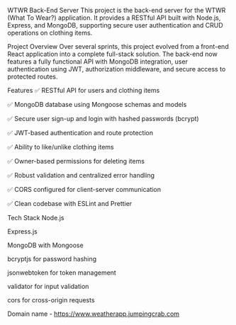 WTWR Back-End Server
This project is the back-end server for the WTWR (What To Wear?) application. It provides a RESTful API built with Node.js, Express, and MongoDB, supporting secure user authentication and CRUD operations on clothing items.

Project Overview
Over several sprints, this project evolved from a front-end React application into a complete full-stack solution. The back-end now features a fully functional API with MongoDB integration, user authentication using JWT, authorization middleware, and secure access to protected routes.

Features
✅ RESTful API for users and clothing items

✅ MongoDB database using Mongoose schemas and models

✅ Secure user sign-up and login with hashed passwords (bcrypt)

✅ JWT-based authentication and route protection

✅ Ability to like/unlike clothing items

✅ Owner-based permissions for deleting items

✅ Robust validation and centralized error handling

✅ CORS configured for client-server communication

✅ Clean codebase with ESLint and Prettier

Tech Stack
Node.js

Express.js

MongoDB with Mongoose

bcryptjs for password hashing

jsonwebtoken for token management

validator for input validation

cors for cross-origin requests

Domain name - https://www.weatherapp.jumpingcrab.com
